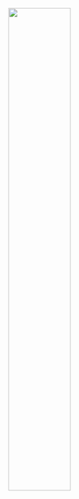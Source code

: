 <p align="center" width="100%">
    <img width="50%" src="https://user-images.githubusercontent.com/95715941/145102384-4fdfb3c7-7785-4b86-aa7a-e53b917e38f8.gif">
</p>
